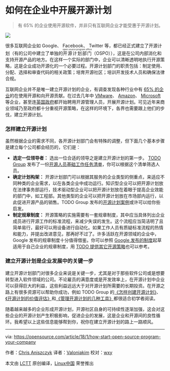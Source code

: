 如何在企业中开展开源计划
======

> 有 65% 的企业使用开源软件，并非只有互联网企业才能受惠于开源计划。

![](https://opensource.com/sites/default/files/styles/image-full-size/public/lead-images/LAW_openisopen.png?itok=FjmDxIaL)

很多互联网企业如 Google、 Facebook、 Twitter 等，都已经正式建立了开源计划（有的公司中建立了单独的<ruby>开源计划部门<rt>open source program office</rt></ruby>（OSPO）），这是在公司内部消化和支持开源产品的地方。在这样一个实际的部门中，企业可以清晰透明地执行开源策略，这是企业成功开源化的一个必要过程。开源计划部门的职责包括：制定使用、分配、选择和审查代码的相关政策；培育开源社区；培训开发技术人员和确保法律合规。

互联网企业并不是唯一建立开源计划的企业，有调查发现各种行业中有 [65% 的企业][1]的在使用开源和向开源贡献。在过去几年中 [VMware][2]、 [Amazon][3]、 [Microsoft][4] 等企业，甚至连[英国政府][5]都开始聘用开源管理人员，开展开源计划。可见近年来商业领域乃至政府都十分重视开源策略，在这样的环境下，各界也需要跟上他们的步伐，建立开源计划。

### 怎样建立开源计划

虽然根据企业的需求不同，各开源计划部门会有特殊的调整，但下面几个基本步骤是建立每个公司都会经历的，它们是：

 * **选定一位领导者：** 选出一位合适的领导之是建立开源计划的第一步。 [TODO Group][6] 发布了一份[开源人员基础工作任务清单][7]，你可以根据这个清单筛选人员。
 * **确定计划构架：** 开源计划部门可以根据其服务的企业类型的侧重点，来适应不同种类的企业需求，以在各类企业中成功运行。知识型企业可以把开源计划放在法律事务部运行，技术驱动型企业可以把开源计划放在着眼于提高企业效能的部门中，如工程部。其他类型的企业可以把开源计划放在市场部内运行，以此促进开源产品的销售。TODO  Group 发布的[开源计划案例][8]或许可以给你些启发。
 * **制定规章制度：** 开源策略的实施需要有一套规章制度，其中应当具体列出企业成员进行开源工作的标准流程，来减少失误的发生。这个流程应当简洁明了且简单易行，最好可以用设备进行自动化。如果工作人员有质疑标准流程的热情和能力，并提出改进意见，那再好不过了。许多活跃在开源领域的企业中，Google 发布的规章制度十分值得借鉴。你可以参照 [Google 发布的制度][9]起草适用于自己企业的规章制度，用 [TODO 提供其它开源策略][10]也可以参考。
 
### 建立开源计划是企业发展中的关键一步

建立开源计划部门对很多企业来说是关键一步，尤其是对于那些软件公司或是想要转型进入软件领域的公司。不论雇员的满意度或是开发效率上，在开源计划中企业可以获得巨大的利益，这些利益远远大于对开源计划所需要的长期投资。在开源之路上有很多资源可以帮助你成功，例如 TODO Group 的[《怎样创建开源计划》][11]、[《开源计划的价值评估》][12]和[《管理开源计划的几种工具》][13]都很适合初学者阅读。

随着越来越多的企业形成开源计划，开源社区自身的可持续性逐渐加强，这会对这些企业的开源计划产生积极影响，促进企业的发展，这是企业和开源间的良性循环。我希望以上这些信息能够帮到你，祝你在建立开源计划的路上一路顺风。

--------------------------------------------------------------------------------

via: https://opensource.com/article/18/1/how-start-open-source-program-your-company

作者：[Chris Aniszczyk][a]
译者：[Valoniakim](https://github.com/Valoniakim)
校对：[wxy](https://github.com/wxy)

本文由 [LCTT](https://github.com/LCTT/TranslateProject) 原创编译，[Linux中国](https://linux.cn/) 荣誉推出

[a]:https://opensource.com/users/caniszczyk
[1]:https://www.blackducksoftware.com/2016-future-of-open-source
[2]:http://www.cio.com/article/3095843/open-source-tools/vmware-today-has-a-strong-investment-in-open-source-dirk-hohndel.html
[3]:http://fortune.com/2016/12/01/amazon-open-source-guru/
[4]:https://opensource.microsoft.com/
[5]:https://www.linkedin.com/jobs/view/169669924
[6]:http://todogroup.org
[7]:https://github.com/todogroup/job-descriptions
[8]:https://github.com/todogroup/guides/tree/master/casestudies
[9]:https://opensource.google.com/docs/why/
[10]:https://github.com/todogroup/policies
[11]:https://github.com/todogroup/guides/blob/master/creating-an-open-source-program.md
[12]:https://github.com/todogroup/guides/blob/master/measuring-your-open-source-program.md
[13]:https://github.com/todogroup/guides/blob/master/tools-for-managing-open-source-programs.md
